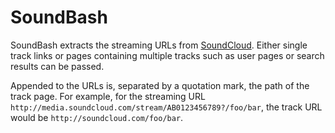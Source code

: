 # SoundBash #

SoundBash extracts the streaming URLs from [SoundCloud](http://soundcloud.com/).
Either single track links or pages containing multiple tracks such as user pages
or search results can be passed.

Appended to the URLs is, separated by a quotation mark, the path of the track
page. For example, for the streaming URL
``http://media.soundcloud.com/stream/AB0123456789?/foo/bar``, the track URL
would be ``http://soundcloud.com/foo/bar``.
